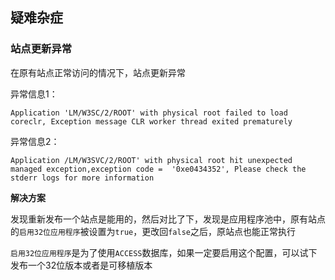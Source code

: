 


## 疑难杂症
### 站点更新异常

在原有站点正常访问的情况下，站点更新异常

异常信息1：
```
Application 'LM/W3SC/2/ROOT' with physical root failed to load coreclr, Exception message CLR worker thread exited prematurely
```
异常信息2：
```
Application /LM/W3SVC/2/ROOT' with physical root hit unexpected managed exception,exception code =  '0xe0434352', Please check the stderr logs for more information
```

**解决方案**

发现重新发布一个站点是能用的，然后对比了下，发现是应用程序池中，原有站点的`启用32位应用程序`被设置为`true`，更改回`false`之后，原站点也能正常执行

`启用32位应用程序`是为了使用`ACCESS`数据库，如果一定要启用这个配置，可以试下发布一个32位版本或者是可移植版本